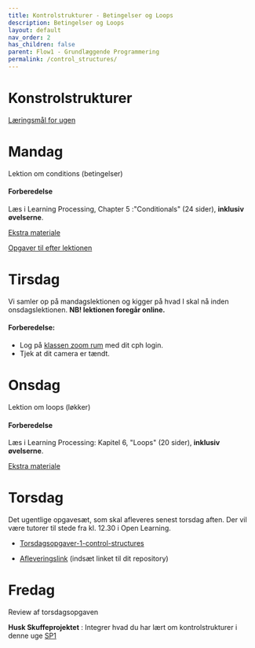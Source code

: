 ```yaml
---
title: Kontrolstrukturer - Betingelser og Loops
description: Betingelser og Loops
layout: default
nav_order: 2
has_children: false
parent: Flow1 - Grundlæggende Programmering
permalink: /control_structures/
---
```


# Konstrolstrukturer

[Læringsmål for ugen](./learningobjectives.md)

# Mandag

Lektion om conditions (betingelser)

#### Forberedelse
Læs i Learning Processing, Chapter 5 :"Conditionals" (24 sider), **inklusiv øvelserne**.

[Ekstra materiale](resources.md#Mandag)


[Opgaver til efter lektionen](https://github.com/Dat1Cphbusiness/Mandagsopgaver/blob/main/2.md)

# Tirsdag

Vi samler op på mandagslektionen og kigger på hvad I skal nå inden onsdagslektionen.
**NB! lektionen foregår online.**

#### Forberedelse:
- Log på [klassen zoom rum](https://cphbusiness.zoom.us/j/66755584856?pwd=RDRqZjBqSXBsTlR0QjRsTXh0UEFTUT09) med dit cph login.
- Tjek at dit camera er tændt.


# Onsdag 

Lektion om loops (løkker)
#### Forberedelse
Læs i Learning Processing: Kapitel 6, "Loops" (20 sider), **inklusiv øvelserne**.

[Ekstra materiale](resources.md#Onsdag)

# Torsdag

Det ugentlige opgavesæt, som skal afleveres senest torsdag aften.
Der vil være tutorer til stede fra kl. 12.30 i Open Learning.

- [Torsdagsopgaver-1-control-structures](https://github.com/Dat1Cphbusiness/Torsdagsopgaver-1-control-structures)

- [Afleveringslink](https://cphbusiness.mrooms.net/mod/assign/view.php?id=765987)
(indsæt linket til dit repository)

# Fredag
Review af torsdagsopgaven

**Husk Skuffeprojektet** : Integrer hvad du har lært om kontrolstrukturer i denne uge 
[SP1](../../projects/SP1/README.md#uge-2-loops-og-betingelser)

